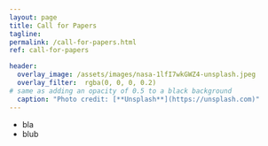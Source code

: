 ```yaml
---
layout: page
title: Call for Papers
tagline: 
permalink: /call-for-papers.html
ref: call-for-papers

header:
  overlay_image: /assets/images/nasa-1lfI7wkGWZ4-unsplash.jpeg
  overlay_filter:  rgba(0, 0, 0, 0.2)
# same as adding an opacity of 0.5 to a black background
  caption: "Photo credit: [**Unsplash**](https://unsplash.com)"
---
```


* bla
* blub